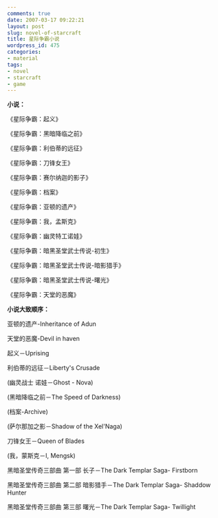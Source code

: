 ```yaml
---
comments: true
date: 2007-03-17 09:22:21
layout: post
slug: novel-of-starcraft
title: 星际争霸小说
wordpress_id: 475
categories:
- material
tags:
- novel
- starcraft
- game
---
```


**小说：**



> 
《星际争霸：起义》

《星际争霸：黑暗降临之前》

《星际争霸：利伯蒂的远征》

《星际争霸：刀锋女王》

《星际争霸：赛尔纳迦的影子》

《星际争霸：档案》

《星际争霸：亚顿的遗产》

《星际争霸：我，孟斯克》

《星际争霸：幽灵特工诺娃》

《星际争霸：暗黑圣堂武士传说-初生》

《星际争霸：暗黑圣堂武士传说-暗影猎手》

《星际争霸：暗黑圣堂武士传说-曙光》

《星际争霸：天堂的恶魔》






**小说大致顺序：**



> 
亚顿的遗产-Inheritance of Adun

天堂的恶魔-Devil in haven

起义－Uprising

利伯蒂的远征－Liberty's Crusade

(幽灵战士 诺娃－Ghost - Nova)

(黑暗降临之前－The Speed of Darkness)

(档案-Archive)

(萨尔那加之影－Shadow of the Xel'Naga)

刀锋女王－Queen of Blades

(我，蒙斯克－I, Mengsk)

黑暗圣堂传奇三部曲 第一部 长子－The Dark Templar Saga- Firstborn

黑暗圣堂传奇三部曲 第二部 暗影猎手－The Dark Templar Saga- Shaddow Hunter

黑暗圣堂传奇三部曲 第三部 曙光－The Dark Templar Saga- Twillight





